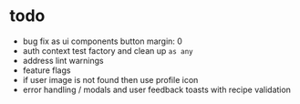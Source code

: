 # todo

- bug fix as ui components button margin: 0
- auth context test factory and clean up `as any`
- address lint warnings
- feature flags
- if user image is not found then use profile icon
- error handling / modals and user feedback toasts with recipe validation
